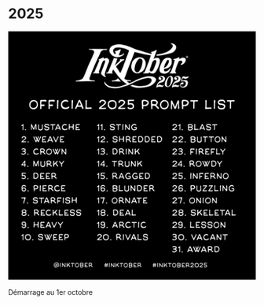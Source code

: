 # 2025

![La liste officielle des mots 2025](/_static/2025promptlist.jpg)

Démarrage au 1er octobre
